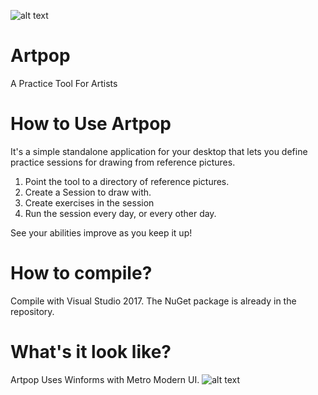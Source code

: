 ![alt text](https://github.com/metalmario971/artpop/blob/master/Rsc/ArtPopLogo128.png)
# Artpop
A Practice Tool For Artists

# How to Use Artpop
It's a simple standalone application for your desktop that lets you define practice sessions 
for drawing from reference pictures.  
1. Point the tool to a directory of reference pictures.
2. Create a Session to draw with.
3. Create exercises in the session
4. Run the session every day, or every other day.

See your abilities improve as you keep it up!

# How to compile?
Compile with Visual Studio 2017.  The NuGet package is already in the repository.

# What's it look like?
Artpop Uses Winforms with Metro Modern UI.
![alt text](https://github.com/metalmario971/artpop/blob/master/Rsc/Artpop_Screenshot.png)
